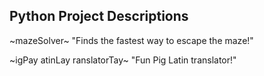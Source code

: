 ## Python Project Descriptions
<p>~mazeSolver~
"Finds the fastest way to escape the maze!"</p>

<p>~igPay atinLay ranslatorTay~
"Fun Pig Latin translator!"</p>

